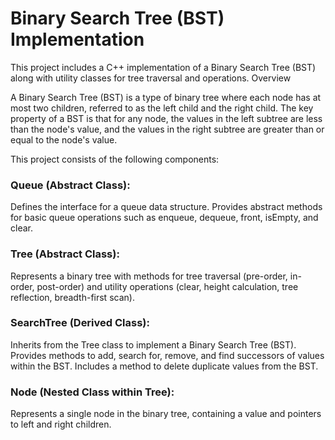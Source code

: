 # Binary Search Tree (BST) Implementation

This project includes a C++ implementation of a Binary Search Tree (BST) along with utility classes for tree traversal and operations.
Overview

A Binary Search Tree (BST) is a type of binary tree where each node has at most two children, referred to as the left child and the right child. The key property of a BST is that for any node, the values in the left subtree are less than the node's value, and the values in the right subtree are greater than or equal to the node's value.

This project consists of the following components:

### Queue (Abstract Class):
Defines the interface for a queue data structure.
Provides abstract methods for basic queue operations such as enqueue, dequeue, front, isEmpty, and clear.

### Tree (Abstract Class):
Represents a binary tree with methods for tree traversal (pre-order, in-order, post-order) and utility operations (clear, height calculation, tree reflection, breadth-first scan).

### SearchTree (Derived Class):
Inherits from the Tree class to implement a Binary Search Tree (BST).
Provides methods to add, search for, remove, and find successors of values within the BST.
Includes a method to delete duplicate values from the BST.

### Node (Nested Class within Tree):
Represents a single node in the binary tree, containing a value and pointers to left and right children.
